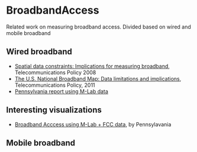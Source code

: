 # BroadbandAccess
Related work on measuring broadband access. Divided based on wired and mobile broadband

## Wired broadband
- [Spatial data constraints: Implications for measuring broadband](https://www.sciencedirect.com/science/article/pii/S0308596108000438), Telecommunications Policy 2008
- [The U.S. National Broadband Map: Data limitations and implications](), Telecommunications Policy, 2011
- [Pennsylvania report using M-Lab data](https://www.rural.palegislature.us/broadband/Broadband_Availability_and_Access_in_Rural_Pennsylvania_2019_Report.pdf)

## Interesting visualizations
- [Broadband Acccess using M-Lab + FCC data](https://opentechinstitute.github.io/UnitedStatesofBroadband), by Pennsylavania

## Mobile broadband
